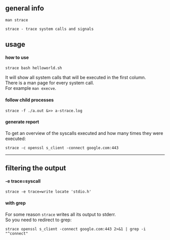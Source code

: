 ## general info

```
man strace
```

```
strace - trace system calls and signals
```

## usage

#### how to use

```
strace bash helloworld.sh
```

It will show all system calls that will be executed in the first column.\
There is a man page for every system call.\
For example `man execve`.

#### follow child processes

```
strace -f ./a.out &>> a-strace.log
```

#### generate report

To get an overview of the syscalls executed and how many times they were executed:
```
strace -c openssl s_client -connect google.com:443
```

***

## filtering the output

#### -e trace=syscall

```
strace -e trace=write locate 'stdio.h'
```

#### with grep

For some reason `strace` writes all its output to stderr.\
So you need to redirect to grep:
```
strace openssl s_client -connect google.com:443 2>&1 | grep -i "^connect"
```
